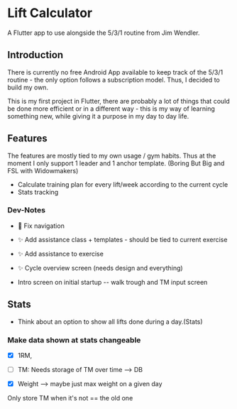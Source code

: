 # Lift Calculator

A Flutter app to use alongside the 5/3/1 routine from Jim Wendler. 

## Introduction

There is currently no free Android App available to keep track of the 5/3/1 routine - the only option follows a subscription model. 
Thus, I decided to build my own. 

This is my first project in Flutter, there are probably a lot of things that could be done more efficient or in a different way - this is my way of learning something new, while giving it a purpose in my day to day life. 

## Features
The features are mostly tied to my own usage / gym habits. Thus at the moment I only support 1 leader and 1 anchor template. (Boring But Big and FSL with Widowmakers)

- Calculate training plan for every lift/week according to the current cycle
- Stats tracking




### Dev-Notes
-  🐛 Fix navigation 
-  ✨ Add assistance class + templates - should be tied to current exercise
-  ✨ Add assistance to exercise
-  ✨ Cycle overview screen (needs design and everything)
  
- Intro screen on initial startup -- walk trough and TM input screen

## Stats
-  Think about an option to show all lifts done during a day.(Stats)

### Make data shown at stats changeable
- [x] 1RM, 
- [ ] TM: Needs storage of TM over time --> DB
- [x] Weight --> maybe just max weight on a given day



Only store TM when it's not == the old one
